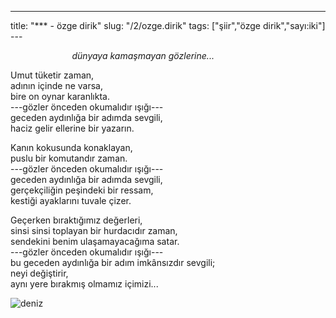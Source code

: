 ---
title: "*** - özge dirik"
slug: "/2/ozge.dirik"
tags: ["şiir","özge dirik","sayı:iki"]
---       

                         *dünyaya kamaşmayan gözlerine...*

Umut tüketir zaman,  
adının içinde ne varsa,  
bire on oynar karanlıkta.  
---gözler önceden okumalıdır ışığı---  
geceden aydınlığa bir adımda sevgili,  
haciz gelir ellerine bir yazarın.

Kanın kokusunda konaklayan,  
puslu bir komutandır zaman.  
---gözler önceden okumalıdır ışığı---  
geceden aydınlığa bir adımda sevgili,  
gerçekçiliğin peşindeki bir ressam,  
kestiği ayaklarını tuvale çizer.

Geçerken bıraktığımız değerleri,  
sinsi sinsi toplayan bir hurdacıdır zaman,  
sendekini benim ulaşamayacağıma satar.  
---gözler önceden okumalıdır ışığı---  
bu geceden aydınlığa bir adım imkânsızdır sevgili;  
neyi değiştirir,  
aynı yere bırakmış olmamız içimizi...

![deniz](/img/ky02_11_zaferyalcinpinar.jpg)
